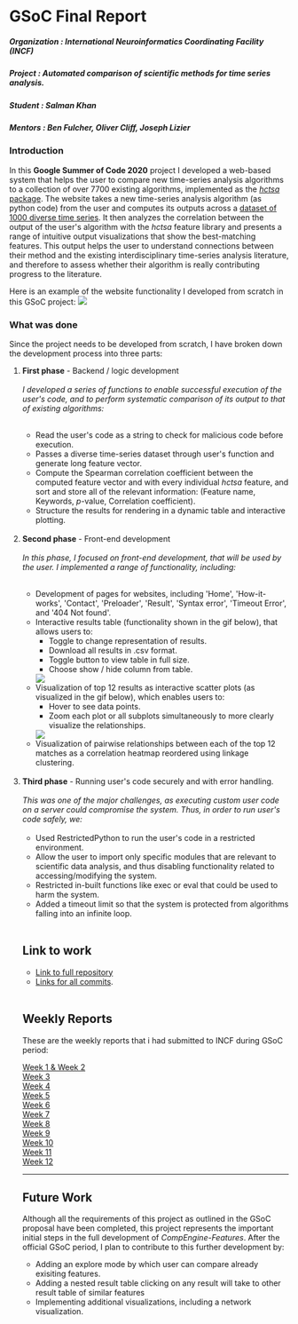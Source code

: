 # GSoC Final Report
##### Organization : International Neuroinformatics Coordinating Facility (INCF)
##### Project      : Automated comparison of scientific methods for time series analysis.

##### Student      : Salman Khan
##### Mentors      : Ben Fulcher, Oliver Cliff, Joseph Lizier

### Introduction
In this **Google Summer of Code 2020** project I developed a web-based system that helps the user to compare new time-series analysis algorithms to a collection of over 7700 existing algorithms, implemented as the [_hctsa_ package](https://github.com/benfulcher/hctsa).
The website takes a new time-series analysis algorithm (as python code) from the user and computes its outputs across a [dataset of 1000 diverse time series](https://figshare.com/articles/1000_Empirical_Time_series/5436136).
It then analyzes the correlation between the output of the user's algorithm with the _hctsa_ feature library and presents a range of intuitive output visualizations that show the best-matching features.
This output helps the user to understand connections between their method and the existing interdisciplinary time-series analysis literature, and therefore to assess whether their algorithm is really contributing progress to the literature.

Here is an example of the website functionality I developed from scratch in this GSoC project:
<img src="GIF-200822_154754.gif">

### What was done
Since the project needs to be developed from scratch, I have broken down the development process into three parts:
<ol>
<li><strong>First phase</strong> - Backend / logic development</li><br>
<em>I developed a series of functions to enable successful execution of the user's code, and to perform systematic comparison of its output to that of existing algorithms:</em><br>
<br>
<ul><li>Read the user's code as a string to check for malicious code before execution.</li>
<li>Passes a diverse time-series dataset through user's function and generate long feature vector.</li>
<li>Compute the Spearman correlation coefficient between the computed feature vector and with every individual <em>hctsa</em> feature, and sort and store all of the relevant information: (Feature name, Keywords, <em>p</em>-value, Correlation coefficient).</li>
<li>Structure the results for rendering in a dynamic table and interactive plotting.</li>
</ul>
<br>
<li><strong>Second phase</strong> - Front-end development</li>
<br><em>In this phase, I focused on front-end development, that will be used by the user.
I implemented a range of functionality, including:</em><br>
<br>
<ul>
<li>Development of pages for websites, including 'Home', 'How-it-works', 'Contact', 'Preloader', 'Result', 'Syntax error', 'Timeout Error', and '404 Not found'.</li>
<li>Interactive results table (functionality shown in the gif below), that allows users to:<ul><li>Toggle to change representation of results.</li><li>Download all results in .csv format.</li><li>Toggle button to view table in full size.</li><li>Choose show / hide column from table.</li></ul><img src="GIF-200822_154604.gif"></li>
<li>Visualization of top 12 results as interactive scatter plots (as visualized in the gif below), which enables users to:<ul><li>Hover to see data points.</li><li>Zoom each plot or all subplots simultaneously to more clearly visualize the relationships.</li></ul>
<img src="GIF-200822_154727.gif"></li>

<li>Visualization of pairwise relationships between each of the top 12 matches as a correlation heatmap reordered using linkage clustering.</li>

</ul>
<br>
<li><strong>Third phase</strong> - Running user's code securely and with error handling.<br><br>
<em>This was one of the major challenges, as executing custom user code on a server could compromise the system.
Thus, in order to run user's code safely, we:</em><br><br>
<ul>
<li>Used RestrictedPython to run the user's code in a restricted environment.</li>
<li>Allow the user to import only specific modules that are relevant to scientific data analysis, and thus disabling functionality related to accessing/modifying the system.</li>
<li>Restricted in-built functions like exec or eval that could be used to harm the system.</li>
<li>Added a timeout limit so that the system is protected from algorithms falling into an infinite loop. </li>

<br>
</ul>

## Link to work
* [Link to full repository](https://github.com/NeuralSystemsAndSignals/Comp-Engine-Features)
* [Links for all commits](https://github.com/NeuralSystemsAndSignals/Comp-Engine-Features/commits/master).

<br>

## Weekly Reports
These are the weekly reports that i had submitted to INCF during GSoC period:<br>

<a href="https://drive.google.com/file/d/1DKX11fXbYbpREzT8H0AB5Vdq8xSzLO8u/view?usp=sharing">Week 1 & Week 2</a><br>
<a href="https://drive.google.com/file/d/12lr42BS4PyOyBUC1cqbAaYDeUksdllxe/view?usp=sharing">Week 3</a><br>
<a href="https://drive.google.com/file/d/1tuV2kLixLSpDSst-rc-eXj4rhZbz_qRD/view?usp=sharing">Week 4</a><br>
<a href="https://drive.google.com/file/d/1GFv2RhH4dg96NdV-CrnO9bd1RFiPVMU-/view?usp=sharing">Week 5</a><br>
<a href="https://drive.google.com/file/d/18O2VJ8uYRXfamjCmKa0Cq0Z6MYyw5nMU/view?usp=sharing">Week 6</a><br>
<a href="https://drive.google.com/file/d/1ket_4KNNlxDDR6v5ec2s3zPjcN3RSA8B/view?usp=sharing">Week 7</a><br>
<a href="https://drive.google.com/file/d/179jS-Ztb675IzxVpvI9Y-fvxnvsq-oRC/view?usp=sharing">Week 8</a><br>
<a href="https://drive.google.com/file/d/1uTio6VrW_wJp66dp83JSSduzNPK8g6T0/view?usp=sharing">Week 9</a><br>
<a href="https://drive.google.com/file/d/1PAvLqlv8p7_tm2dWcwDtFrH4Fp-rOYxd/view?usp=sharing">Week 10</a><br>
<a href="https://drive.google.com/file/d/1PumTCAHoR7FEz21GVpolGOb6o0J14Khd/view?usp=sharing">Week 11</a><br>
<a href="https://drive.google.com/file/d/10CzCYMVjRRHOa4Khtgkno3oRTgbn06p7/view?usp=sharing">Week 12</a><br>

---
## Future Work
Although all the requirements of this project as outlined in the GSoC proposal have been completed, this project represents the important initial steps in the full development of _CompEngine-Features_.
After the official GSoC period, I plan to contribute to this further development by:

* Adding an explore mode by which user can compare already exisiting features.
* Adding a nested result table clicking on any result will take to other result table of similar features
* Implementing additional visualizations, including a network visualization.
